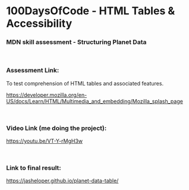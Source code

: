 # 100DaysOfCode - HTML Tables & Accessibility

### MDN skill assessment - Structuring Planet Data
<br />

### Assessment Link:

To test comprehension of HTML tables and associated features.

https://developer.mozilla.org/en-US/docs/Learn/HTML/Multimedia_and_embedding/Mozilla_splash_page

<br />

### Video Link (me doing the project):

https://youtu.be/VT-Y-rMgH3w



<br />

### Link to final result:

https://jasheloper.github.io/planet-data-table/
